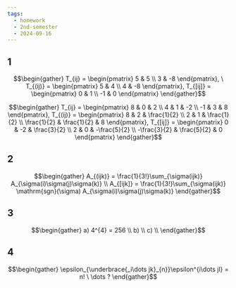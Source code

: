 ```yaml
---
tags:
  - homework
  - 2nd-semester
  - 2024-09-16
---
```

## 1

$$\begin{gather}
T_{ij} = \begin{pmatrix}
5 & 5 \\
3 & -8
\end{pmatrix}, \ T_{(ij)} = \begin{pmatrix}
5 & 4 \\
4 & -8
\end{pmatrix}, T_{[ij]} = \begin{pmatrix}
0 & 1 \\
-1 & 0
\end{pmatrix}
\end{gather}$$

$$\begin{gather}
T_{ij} = \begin{pmatrix}
8 & 0 & 2 \\
4 & 1 & -2 \\
-1 & 3 & 8
\end{pmatrix}, T_{(ij)} = \begin{pmatrix}
8 & 2 & \frac{1}{2} \\
2 & 1 & \frac{1}{2} \\
\frac{1}{2} & \frac{1}{2} & 8
\end{pmatrix}, T_{[ij]} = \begin{pmatrix}
0 & -2 & \frac{3}{2} \\
2 & 0 & -\frac{5}{2} \\
-\frac{3}{2} & \frac{5}{2} & 0
\end{pmatrix}
\end{gather}$$

## 2

$$\begin{gather}
A_{(ijk)} = \frac{1}{3!}\sum_{\sigma(ijk)} A_{\sigma(i)\sigma(j)\sigma(k)} \\
A_{[ijk]} = \frac{1}{3!}\sum_{\sigma(ijk)} \mathrm{sgn}(\sigma) A_{\sigma(i)\sigma(j)\sigma(k)} 
\end{gather}$$

## 3

$$\begin{gather}
a) 4^{4} = 256 \\
b)  \\
c)  \\
\end{gather}$$

## 4

$$\begin{gather}
\epsilon_{\underbrace{_i\dots jk}_{n}}\epsilon^{i\dots jl} = n! \ \dots ?
\end{gather}$$
